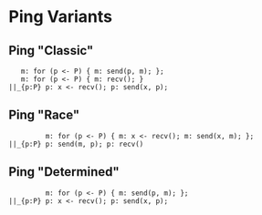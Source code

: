 # Ping Variants

## Ping "Classic"
~~~~
   m: for (p <- P) { m: send(p, m); }; 
   m: for (p <- P) { m: recv(); }
||_{p:P} p: x <- recv(); p: send(x, p);
~~~~

## Ping "Race"
~~~~
         m: for (p <- P) { m: x <- recv(); m: send(x, m); }; 
||_{p:P} p: send(m, p); p: recv()
~~~~

## Ping "Determined"
~~~~
         m: for (p <- P) { m: send(p, m); }; 
||_{p:P} p: x <- recv(); p: send(x, p);
~~~~
